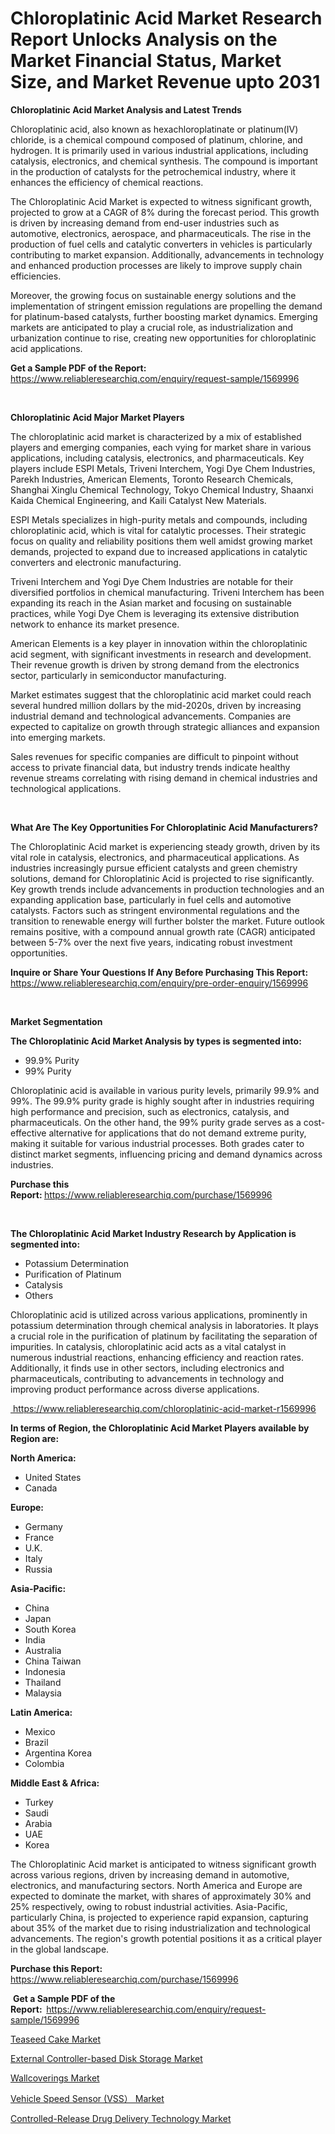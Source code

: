 <p><h1>Chloroplatinic Acid Market Research Report Unlocks Analysis on the Market Financial Status, Market Size, and Market Revenue upto 2031</h1></p><p><strong>Chloroplatinic Acid Market Analysis and Latest Trends</strong></p>
<p><p>Chloroplatinic acid, also known as hexachloroplatinate or platinum(IV) chloride, is a chemical compound composed of platinum, chlorine, and hydrogen. It is primarily used in various industrial applications, including catalysis, electronics, and chemical synthesis. The compound is important in the production of catalysts for the petrochemical industry, where it enhances the efficiency of chemical reactions. </p><p>The Chloroplatinic Acid Market is expected to witness significant growth, projected to grow at a CAGR of 8% during the forecast period. This growth is driven by increasing demand from end-user industries such as automotive, electronics, aerospace, and pharmaceuticals. The rise in the production of fuel cells and catalytic converters in vehicles is particularly contributing to market expansion. Additionally, advancements in technology and enhanced production processes are likely to improve supply chain efficiencies.</p><p>Moreover, the growing focus on sustainable energy solutions and the implementation of stringent emission regulations are propelling the demand for platinum-based catalysts, further boosting market dynamics. Emerging markets are anticipated to play a crucial role, as industrialization and urbanization continue to rise, creating new opportunities for chloroplatinic acid applications.</p></p>
<p><strong>Get a Sample PDF of the Report:&nbsp;</strong> <a href="https://www.reliableresearchiq.com/enquiry/request-sample/1569996?utm_campaign=1723&utm_medium=2&utm_source=Github&utm_content=ia&utm_term=14102024&utm_id=chloroplatinic-acid">https://www.reliableresearchiq.com/enquiry/request-sample/1569996</a></p>
<p>&nbsp;</p>
<p><strong>Chloroplatinic Acid Major Market Players</strong></p>
<p><p>The chloroplatinic acid market is characterized by a mix of established players and emerging companies, each vying for market share in various applications, including catalysis, electronics, and pharmaceuticals. Key players include ESPI Metals, Triveni Interchem, Yogi Dye Chem Industries, Parekh Industries, American Elements, Toronto Research Chemicals, Shanghai Xinglu Chemical Technology, Tokyo Chemical Industry, Shaanxi Kaida Chemical Engineering, and Kaili Catalyst New Materials.</p><p>ESPI Metals specializes in high-purity metals and compounds, including chloroplatinic acid, which is vital for catalytic processes. Their strategic focus on quality and reliability positions them well amidst growing market demands, projected to expand due to increased applications in catalytic converters and electronic manufacturing.</p><p>Triveni Interchem and Yogi Dye Chem Industries are notable for their diversified portfolios in chemical manufacturing. Triveni Interchem has been expanding its reach in the Asian market and focusing on sustainable practices, while Yogi Dye Chem is leveraging its extensive distribution network to enhance its market presence.</p><p>American Elements is a key player in innovation within the chloroplatinic acid segment, with significant investments in research and development. Their revenue growth is driven by strong demand from the electronics sector, particularly in semiconductor manufacturing.</p><p>Market estimates suggest that the chloroplatinic acid market could reach several hundred million dollars by the mid-2020s, driven by increasing industrial demand and technological advancements. Companies are expected to capitalize on growth through strategic alliances and expansion into emerging markets.</p><p>Sales revenues for specific companies are difficult to pinpoint without access to private financial data, but industry trends indicate healthy revenue streams correlating with rising demand in chemical industries and technological applications.</p></p>
<p>&nbsp;</p>
<p><strong>What Are The Key Opportunities For Chloroplatinic Acid Manufacturers?</strong></p>
<p><p>The Chloroplatinic Acid market is experiencing steady growth, driven by its vital role in catalysis, electronics, and pharmaceutical applications. As industries increasingly pursue efficient catalysts and green chemistry solutions, demand for Chloroplatinic Acid is projected to rise significantly. Key growth trends include advancements in production technologies and an expanding application base, particularly in fuel cells and automotive catalysts. Factors such as stringent environmental regulations and the transition to renewable energy will further bolster the market. Future outlook remains positive, with a compound annual growth rate (CAGR) anticipated between 5-7% over the next five years, indicating robust investment opportunities.</p></p>
<p><strong>Inquire or Share Your Questions If Any Before Purchasing This Report:</strong> <a href="https://www.reliableresearchiq.com/enquiry/pre-order-enquiry/1569996?utm_campaign=1723&utm_medium=2&utm_source=Github&utm_content=ia&utm_term=14102024&utm_id=chloroplatinic-acid">https://www.reliableresearchiq.com/enquiry/pre-order-enquiry/1569996</a></p>
<p>&nbsp;</p>
<p><strong>Market Segmentation</strong></p>
<p><strong>The Chloroplatinic Acid Market Analysis by types is segmented into:</strong></p>
<p><ul><li>99.9% Purity</li><li>99% Purity</li></ul></p>
<p><p>Chloroplatinic acid is available in various purity levels, primarily 99.9% and 99%. The 99.9% purity grade is highly sought after in industries requiring high performance and precision, such as electronics, catalysis, and pharmaceuticals. On the other hand, the 99% purity grade serves as a cost-effective alternative for applications that do not demand extreme purity, making it suitable for various industrial processes. Both grades cater to distinct market segments, influencing pricing and demand dynamics across industries.</p></p>
<p><strong>Purchase this Report:&nbsp;</strong><a href="https://www.reliableresearchiq.com/purchase/1569996?utm_campaign=1723&utm_medium=2&utm_source=Github&utm_content=ia&utm_term=14102024&utm_id=chloroplatinic-acid">https://www.reliableresearchiq.com/purchase/1569996</a></p>
<p>&nbsp;</p>
<p><strong>The Chloroplatinic Acid Market Industry Research by Application is segmented into:</strong></p>
<p><ul><li>Potassium Determination</li><li>Purification of Platinum</li><li>Catalysis</li><li>Others</li></ul></p>
<p><p>Chloroplatinic acid is utilized across various applications, prominently in potassium determination through chemical analysis in laboratories. It plays a crucial role in the purification of platinum by facilitating the separation of impurities. In catalysis, chloroplatinic acid acts as a vital catalyst in numerous industrial reactions, enhancing efficiency and reaction rates. Additionally, it finds use in other sectors, including electronics and pharmaceuticals, contributing to advancements in technology and improving product performance across diverse applications.</p></p>
<p><a href="https://www.reliableresearchiq.com/chloroplatinic-acid-market-r1569996?utm_campaign=1723&utm_medium=2&utm_source=Github&utm_content=ia&utm_term=14102024&utm_id=chloroplatinic-acid">&nbsp;https://www.reliableresearchiq.com/chloroplatinic-acid-market-r1569996</a></p>
<p><strong>In terms of Region, the Chloroplatinic Acid Market Players available by Region are:</strong></p>
<p>
    <p> <strong> North America: </strong>
        <ul>
            <li>United States</li>
            <li>Canada</li>
        </ul>
        </p> 
    <p> <strong> Europe: </strong>
        <ul>
            <li>Germany</li>
            <li>France</li>
            <li>U.K.</li>
            <li>Italy</li>
            <li>Russia</li>
        </ul>
        </p> 
    <p> <strong> Asia-Pacific: </strong>
        <ul>
            <li>China</li>
            <li>Japan</li>
            <li>South Korea</li>
            <li>India</li>
            <li>Australia</li>
            <li>China Taiwan</li>
            <li>Indonesia</li>
            <li>Thailand</li>
            <li>Malaysia</li>
        </ul>
        </p> 
    <p> <strong> Latin America: </strong>
        <ul>
            <li>Mexico</li>
            <li>Brazil</li>
            <li>Argentina Korea</li>
            <li>Colombia</li>
        </ul>
        </p> 
    <p> <strong> Middle East & Africa: </strong>
        <ul>
            <li>Turkey</li>
            <li>Saudi</li>
            <li>Arabia</li>
            <li>UAE</li>
            <li>Korea</li>
        </ul>
    </p>
    </p>
<p><p>The Chloroplatinic Acid market is anticipated to witness significant growth across various regions, driven by increasing demand in automotive, electronics, and manufacturing sectors. North America and Europe are expected to dominate the market, with shares of approximately 30% and 25% respectively, owing to robust industrial activities. Asia-Pacific, particularly China, is projected to experience rapid expansion, capturing about 35% of the market due to rising industrialization and technological advancements. The region's growth potential positions it as a critical player in the global landscape.</p></p>
<p><strong>Purchase this Report: </strong><a href="https://www.reliableresearchiq.com/purchase/1569996?utm_campaign=1723&utm_medium=2&utm_source=Github&utm_content=ia&utm_term=14102024&utm_id=chloroplatinic-acid">https://www.reliableresearchiq.com/purchase/1569996</a></p>
<p>&nbsp;<strong>Get a Sample PDF of the Report:&nbsp;&nbsp;</strong><a href="https://www.reliableresearchiq.com/enquiry/request-sample/1569996?utm_campaign=1723&utm_medium=2&utm_source=Github&utm_content=ia&utm_term=14102024&utm_id=chloroplatinic-acid">https://www.reliableresearchiq.com/enquiry/request-sample/1569996</a></p>
<p><strong></strong></p>
<p><p><a href="https://github.com/SanjidaKhan901/Market-Research-Report-List-1/blob/main/teaseed-cake-market.md?utm_campaign=1723&utm_medium=2&utm_source=Github&utm_content=ia&utm_term=14102024&utm_id=chloroplatinic-acid">Teaseed Cake Market</a></p><p><a href="https://www.linkedin.com/pulse/external-controller-based-disk-storage-market-growth-segmentation-uinye?trk=public_post_embed_feed-article-content&utm_campaign=1723&utm_medium=2&utm_source=Github&utm_content=ia&utm_term=14102024&utm_id=chloroplatinic-acid">External Controller-based Disk Storage Market</a></p><p><a href="https://www.linkedin.com/pulse/wallcoverings-market-indicators-size-regional-breakdown-hn67e?trk=public_post_embed_feed-article-content&utm_campaign=1723&utm_medium=2&utm_source=Github&utm_content=ia&utm_term=14102024&utm_id=chloroplatinic-acid">Wallcoverings Market</a></p><p><a href="https://www.linkedin.com/pulse/vehicle-speed-sensor-vss-industry-resonance-138-amplification-so1xe?trk=public_post_embed_feed-article-content&utm_campaign=1723&utm_medium=2&utm_source=Github&utm_content=ia&utm_term=14102024&utm_id=chloroplatinic-acid">Vehicle Speed Sensor (VSS） Market</a></p><p><a href="https://www.linkedin.com/pulse/insights-controlled-release-drug-delivery-technology-market-bnkbf?utm_campaign=1723&utm_medium=2&utm_source=Github&utm_content=ia&utm_term=14102024&utm_id=chloroplatinic-acid">Controlled-Release Drug Delivery Technology Market</a></p></p>